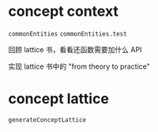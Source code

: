 # concept context

`commonEntities`
`commonEntities.test`

回顾 lattice 书，看看还函数需要加什么 API

实现 lattice 书中的 "from theory to practice"

# concept lattice

`generateConceptLattice`
